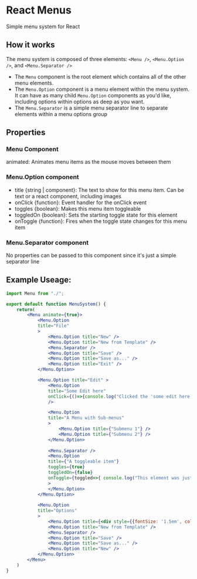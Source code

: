 # React Menus

Simple menu system for React

## How it works

The menu system is composed of three elements:
`<Menu />`, `<Menu.Option />`, and `<Menu.Separator />`

- The `Menu` component is the root element which contains all of the other menu elements.
- The `Menu.Option` component is a menu element within the menu system.  It can have as many child `Menu.Option` components as you'd like, including options within options as deep as you want.
- The `Menu.Separator` is a simple menu separator line to separate elements within a menu options group

## Properties

### Menu Component

animated:  Animates menu items as the mouse moves between them

### Menu.Option component

- title {string | component}:  The text to show for this menu item.  Can be text or a react component, including images
- onClick {function}:  Event handler for the onClick event
- toggles {boolean}: Makes this menu item toggleable
- toggledOn {boolean}: Sets the starting toggle state for this element
- onToggle {function}: Fires when the toggle state changes for this menu item

### Menu.Separator component

No properties can be passed to this component since it's just a simple separator line

## Example Useage:

```jsx
import Menu from "./";

export default function MenuSystem() {
    return(
        <Menu animate={true}>
            <Menu.Option
            title="File"
            >
                <Menu.Option title="New" />
                <Menu.Option title="New from Template" />
                <Menu.Separator />
                <Menu.Option title="Save" />
                <Menu.Option title="Save as..." />
                <Menu.Option title="Exit" />
            </Menu.Option>

            <Menu.Option title="Edit" >       
                <Menu.Option
                title="Some Edit here"
                onClick={()=>{console.log("Clicked the 'some edit here' menu element or something.")}}
                />

                <Menu.Option
                title="A Menu with Sub-menus"
                >
                    <Menu.Option title={"Submenu 1"} />
                    <Menu.Option title={"Submenu 2"} />
                </Menu.Option>
                
                <Menu.Separator />
                <Menu.Option
                title={"A toggleable item"}
                toggles={true}
                toggledOn={false}
                onToggle={toggled=>{ console.log("This element was just toggled!  Its status is: ", toggled); } }
                >
                </Menu.Option>
            </Menu.Option>
            
            <Menu.Option
            title="Options"
            >
                <Menu.Option title={<div style={{fontSize: '1.5em', color: 'yellow'}}>A formatted text item</div>} />
                <Menu.Option title="New from Template" />
                <Menu.Separator />
                <Menu.Option title="Save" />
                <Menu.Option title="Save as..." />
                <Menu.Option title="New" />
            </Menu.Option>
        </Menu>
    )
}
```
